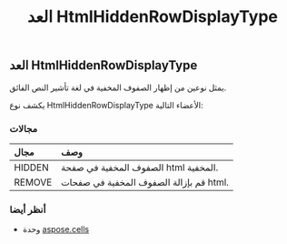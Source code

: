 ﻿---
title: العد HtmlHiddenRowDisplayType
second_title: Aspose.Cells for Python via .NET API المراجع
description:
type: docs
weight: 2170
url: /ar/python-net/aspose.cells/htmlhiddenrowdisplaytype/
is_root: false
---
##  العد HtmlHiddenRowDisplayType
يمثل نوعين من إظهار الصفوف المخفية في لغة تأشير النص الفائق.



يكشف نوع HtmlHiddenRowDisplayType الأعضاء التالية:

###  مجالات
| مجال| وصف|
| :- | :- |
| HIDDEN | الصفوف المخفية في صفحة html المخفية.|
| REMOVE | قم بإزالة الصفوف المخفية في صفحات html.|



###  أنظر أيضا
* وحدة [aspose.cells](..)
